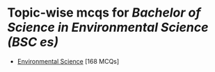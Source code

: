 # Topic-wise mcqs for *Bachelor of Science in Environmental Science (BSC es)*

- [Environmental Science](https://mcqmate.com/topic/environmental-science) [168 MCQs]

